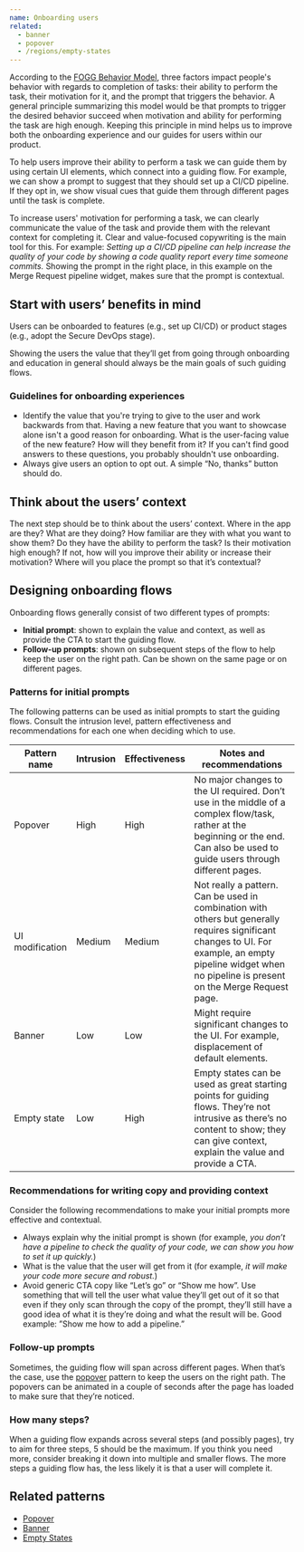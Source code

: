 ```yaml
---
name: Onboarding users
related:
  - banner
  - popover
  - /regions/empty-states
---
```


According to the [FOGG Behavior Model](https://gitlab.com/gitlab-org/gitlab-services/design.gitlab.com/-/merge_requests/2131), three factors impact people's behavior with regards to completion of tasks: their ability to perform the task, their motivation for it, and the prompt that triggers the behavior. A general principle summarizing this model would be that prompts to trigger the desired behavior succeed when motivation and ability for performing the task are high enough. Keeping this principle in mind helps us to improve both the onboarding experience and our guides for users within our product.

To help users improve their ability to perform a task we can guide them by using certain UI elements, which connect into a guiding flow. For example, we can show a prompt to suggest that they should set up a CI/CD pipeline. If they opt in, we show visual cues that guide them through different pages until the task is complete.

To increase users' motivation for performing a task, we can clearly communicate the value of the task and provide them with the relevant context for completing it. Clear and value-focused copywriting is the main tool for this. For example: _Setting up a CI/CD pipeline can help increase the quality of your code by showing a code quality report every time someone commits._ Showing the prompt in the right place, in this example on the Merge Request pipeline widget, makes sure that the prompt is contextual.

## Start with users’ benefits in mind

Users can be onboarded to features (e.g., set up CI/CD) or product stages (e.g., adopt the Secure DevOps stage).

Showing the users the value that they’ll get from going through onboarding and education in general should always be the main goals of such guiding flows.

### Guidelines for onboarding experiences

* Identify the value that you're trying to give to the user and work backwards from that. Having a new feature that you want to showcase alone isn't a good reason for onboarding. What is the user-facing value of the new feature? How will they benefit from it? If you can't find good answers to these questions, you probably shouldn't use onboarding.
* Always give users an option to opt out. A simple “No, thanks” button should do.

## Think about the users’ context

The next step should be to think about the users’ context. Where in the app are they? What are they doing? How familiar are they with what you want to show them? Do they have the ability to perform the task? Is their motivation high enough? If not, how will you improve their ability or increase their motivation? Where will you place the prompt so that it’s contextual?

## Designing onboarding flows

Onboarding flows generally consist of two different types of prompts:
* **Initial prompt**: shown to explain the value and context, as well as provide the CTA to start the guiding flow.
* **Follow-up prompts**: shown on subsequent steps of the flow to help keep the user on the right path. Can be shown on the same page or on different pages.

### Patterns for initial prompts

The following patterns can be used as initial prompts to start the guiding flows. Consult the intrusion level, pattern effectiveness and recommendations for each one when deciding which to use.

| Pattern name | Intrusion | Effectiveness | Notes and recommendations |
|--------------|-----------|---------------|---------------------------|
| Popover      | High      | High          | No major changes to the UI required. Don’t use in the middle of a complex flow/task, rather at the beginning or the end. Can also be used to guide users through different pages. |
| UI modification| Medium  | Medium        | Not really a pattern. Can be used in combination with others but generally requires significant changes to UI. For example, an empty pipeline widget when no pipeline is present on the Merge Request page. |
| Banner       | Low       | Low           | Might require significant changes to the UI. For example, displacement of default elements. |
| Empty state  | Low       | High          | Empty states can be used as great starting points for guiding flows. They’re not intrusive as there’s no content to show; they can give context, explain the value and provide a CTA. |

### Recommendations for writing copy and providing context

Consider the following recommendations to make your initial prompts more effective and contextual.

* Always explain why the initial prompt is shown (for example, _you don’t have a pipeline to check the quality of your code, we can show you how to set it up quickly._)
* What is the value that the user will get from it (for example, _it will make your code more secure and robust._)
* Avoid generic CTA copy like “Let’s go” or “Show me how”. Use something that will tell the user what value they’ll get out of it so that even if they only scan through the copy of the prompt, they’ll still have a good idea of what it is they’re doing and what the result will be. Good example: ”Show me how to add a pipeline.”

### Follow-up prompts

Sometimes, the guiding flow will span across different pages. When that’s the case, use the [popover](/components/popover) pattern to keep the users on the right path. The popovers can be animated in a couple of seconds after the page has loaded to make sure that they’re noticed.

### How many steps?

When a guiding flow expands across several steps (and possibly pages), try to aim for three steps, 5 should be the maximum. If you think you need more, consider breaking it down into multiple and smaller flows. The more steps a guiding flow has, the less likely it is that a user will complete it.

## Related patterns

- [Popover](/components/popover)
- [Banner](/components/banner)
- [Empty States](/regions/empty-states)
